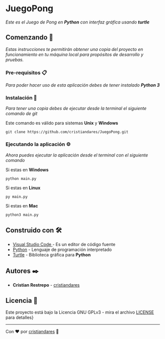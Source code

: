 # JuegoPong
_Este es el Juego de Pong en **Python** con interfaz gráfica usando **turtle**_

## Comenzando 🚀

_Estas instrucciones te permitirán obtener una copia del proyecto en funcionamiento en tu máquina local para propósitos de desarrollo y pruebas._

### Pre-requisitos 📋
_Para poder hacer uso de esta aplicación debes de tener instalado **Python 3**_

### Instalación 🔧

_Para tener una copia debes de ejecutar desde la terminal el siguiente comando de git_

Este comando es válido para sistemas **Unix** y **Windows**
```
git clone https://github.com/cristiandares/JuegoPong.git
```

### Ejecutando la aplicación ⚙️
_Ahora puedes ejecutar la aplicación desde el terminal con el siguiente comando_

Si estas en **Windows**
```
python main.py
```

Si estas en **Linux**
```
py main.py
```

Si estas en **Mac**
```
python3 main.py
```

## Construido con 🛠️

* [Visual Studio Code ](https://code.visualstudio.com/) - Es un editor de código fuente
* [Python](https://www.python.org/) - Lenguaje de programación interpretado
* [Turtle](https://docs.python.org/3/library/turtle.html) - Biblioteca gráfica para **Python**


## Autores ✒️

* **Cristian Restrepo** - [cristiandares](https://github.com/cristiandares)


## Licencia 📄

Este proyecto está bajo la Licencia GNU GPLv3 - mira el archivo [LICENSE](https://choosealicense.com/licenses/gpl-3.0/) para detalles}

---
Con ❤️ por [cristiandares](https://github.com/cristiandares) 🐍
